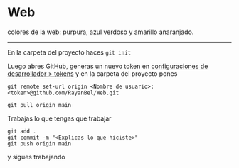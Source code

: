 # Web

colores de la web: purpura, azul verdoso y amarillo anaranjado.

---

En la carpeta del proyecto haces
`git init`

Luego abres GitHub, generas un nuevo token en [configuraciones de desarrollador > tokens](https://github.com/settings/tokens)
y en la carpeta del proyecto pones

`git remote set-url origin <Nombre de usuario>:<token>@github.com/RayanBel/Web.git`

`git pull origin main`

Trabajas lo que tengas que trabajar

```
git add .
git commit -m "<Explicas lo que hiciste>"
git push origin main
```

y sigues trabajando
